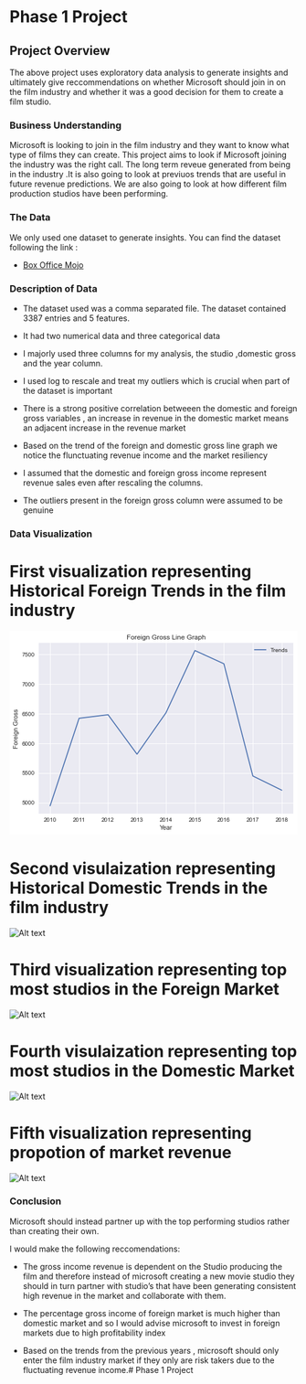 # Phase 1 Project 

## Project Overview

The above project uses exploratory data analysis to generate insights and ultimately give reccommendations on whether Microsoft should join in on the film industry and whether it was a good decision for them to create a film studio.


### Business Understanding

Microsoft is looking to join in the film industry and they want to know what type of films they can create. This project aims to look if Microsoft joining the industry was the right call. The long term reveue generated from being in the industry .It is also going to look at previuos trends that are useful in future revenue predictions. We are also going to look at how different film production studios have been performing.

### The Data

We only used one dataset to generate insights. You can find the dataset following the link :

* [Box Office Mojo](https://www.boxofficemojo.com/)

### Description of Data
- The dataset used was a comma separated file. The dataset contained 3387 entries and 5 features.
- It had two numerical data and three categorical data
- I majorly used three columns for my analysis, the studio ,domestic gross and the year column.
- I used log to rescale and treat my outliers which is crucial when part of the dataset is important
- There is a strong positive correlation betweeen the domestic and foreign gross variables , an increase in revenue in the domestic market means an adjacent increase in the revenue market 
- Based on the trend of the foreign and domestic gross line graph we notice the flunctuating revenue income and the market resiliency 
 
- I assumed that the domestic and foreign gross income represent revenue sales even after rescaling the columns.
- The outliers present in the foreign gross column were assumed to be genuine

### Data Visualization

# First visualization representing Historical Foreign Trends in the film industry 

![Alt text](index1.png)



# Second visulaization  representing Historical Domestic Trends in the film industry

![Alt text](../index2.png)


# Third visualization representing top most studios in the Foreign Market

<img
  src="C:\Users\user\Downloads\index3"
  alt="Alt text"
  title="Optional title"
  style="display: inline-block; margin: 0 auto; max-width: 300px">

# Fourth visulaization representing top most studios in the Domestic Market

<img
  src="C:\Users\user\Downloads\index4"
  alt="Alt text"
  title="Optional title"
  style="display: inline-block; margin: 0 auto; max-width: 300px">

# Fifth visualization representing propotion of market revenue

<img
  src="C:\Users\user\Downloads\index5"
  alt="Alt text"
  title="Optional title"
  style="display: inline-block; margin: 0 auto; max-width: 300px">


### Conclusion

Microsoft should instead partner up with the top performing studios rather than creating their own.

I would make the following reccomendations:

- The gross income revenue is dependent on the Studio producing the film and therefore instead of microsoft  creating a new movie studio they should in turn partner with studio’s that have been generating consistent high revenue in the market and collaborate with them.

- The percentage gross income of foreign market is much higher than domestic market and so I would advise microsoft to invest in foreign markets due to high profitability index

- Based on the trends from the previous years , microsoft should only enter the film industry market if they only are risk takers due to the fluctuating revenue income.# Phase 1 Project 

